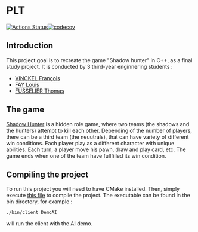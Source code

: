 # PLT

[![Actions Status](https://github.com/Arzagal/plt2023/workflows/PLT%20build/badge.svg)](https://github.com/Arzagal/plt2023/actions)[![codecov](https://codecov.io/gh/Arzagal/plt2023/graph/badge.svg?token=1MESYSIBL5)](https://codecov.io/gh/Arzagal/plt2023)

## Introduction
This project goal is to recreate the game "Shadow hunter" in C++, as a final study project.
It is conducted by 3 third-year enginnering students :
- [VINCKEL François](https://github.com/Voldelol)
- [FAY Louis](https://github.com/Arzagal)
- [FUSSELIER Thomas](https://github.com/Krustybe)

## The game
[Shadow Hunter](https://cdn.1j1ju.com/medias/bf/1f/fa-shadow-hunters-regle.pdf) is a hidden role game, where two teams (the shadows and the hunters) attempt to kill each other. Depending of the number of players, there can be a third team (the neuutrals), that can have variety of different win conditions. Each player play as a different character with unique abilities. 
Each turn, a player move his pawn, draw and play card, etc. The game ends when one of the team have fullfilled its win condition. 

## Compiling the project
To run this project you will need to have CMake installed. Then, simply execute [this file](config.sh) to compile the project.
The executable can be found in the bin directory, for example : 
```console
./bin/client DemoAI
```
will run the client with the AI demo.

